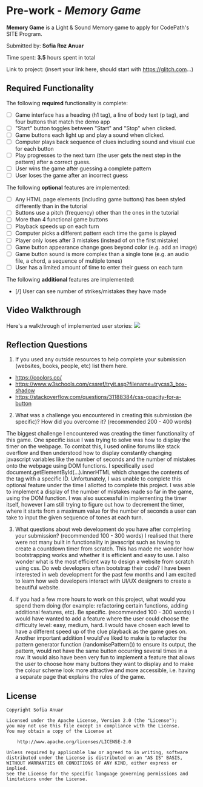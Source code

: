 # Pre-work - *Memory Game*

**Memory Game** is a Light & Sound Memory game to apply for CodePath's SITE Program. 

Submitted by: **Sofia Roz Anuar**

Time spent: **3.5** hours spent in total

Link to project: (insert your link here, should start with https://glitch.com...)

## Required Functionality

The following **required** functionality is complete:

* [ ] Game interface has a heading (h1 tag), a line of body text (p tag), and four buttons that match the demo app
* [ ] "Start" button toggles between "Start" and "Stop" when clicked. 
* [ ] Game buttons each light up and play a sound when clicked. 
* [ ] Computer plays back sequence of clues including sound and visual cue for each button
* [ ] Play progresses to the next turn (the user gets the next step in the pattern) after a correct guess. 
* [ ] User wins the game after guessing a complete pattern
* [ ] User loses the game after an incorrect guess

The following **optional** features are implemented:

* [ ] Any HTML page elements (including game buttons) has been styled differently than in the tutorial
* [ ] Buttons use a pitch (frequency) other than the ones in the tutorial
* [ ] More than 4 functional game buttons
* [ ] Playback speeds up on each turn
* [ ] Computer picks a different pattern each time the game is played
* [ ] Player only loses after 3 mistakes (instead of on the first mistake)
* [ ] Game button appearance change goes beyond color (e.g. add an image)
* [ ] Game button sound is more complex than a single tone (e.g. an audio file, a chord, a sequence of multiple tones)
* [ ] User has a limited amount of time to enter their guess on each turn

The following **additional** features are implemented:

- [/] User can see number of strikes/mistakes they have made

## Video Walkthrough

Here's a walkthrough of implemented user stories:
![]()![](https://i.imgur.com/qRJYSqg.gif)



## Reflection Questions
1. If you used any outside resources to help complete your submission (websites, books, people, etc) list them here. 
- https://coolors.co/
- https://www.w3schools.com/cssref/tryit.asp?filename=trycss3_box-shadow
- https://stackoverflow.com/questions/31188384/css-opacity-for-a-button

2. What was a challenge you encountered in creating this submission (be specific)? How did you overcome it? (recommended 200 - 400 words) 

The biggest challenge I encountered was creating the timer functionality of this game. One specific issue I was trying to solve was how to display the timer on the webpage. To combat this, I used online forums like stack overflow and then understood how to display constantly changing javascript variables like the number of seconds and the number of mistakes onto the webpage using DOM functions. I specifically used document.getElementById(...).innerHTML which changes the contents of the tag with a specific ID. Unfortunately, I was unable to complete this optional feature under the time I allotted to complete this project. I was able to implement a display of the number of mistakes made so far in the game, using the DOM function. I was also successful in implementing the timer itself, however I am still trying to figure out how to decrement the timer, where it starts from a maximum value for the number of seconds a user can take to input the given sequence of tones at each turn.


3. What questions about web development do you have after completing your submission? (recommended 100 - 300 words) 
I realised that there were not many built in functionality in javascript such as having to create a countdown timer from scratch. This has made me wonder how bootstrapping works and whether it is efficient and easy to use. I also wonder what is the most efficient way to design a website from scratch using css. Do web developers often bootstrap their code? I have been interested in web development for the past few months and I am excited to learn how web developers interact with UI/UX designers to create a beautiful website.


4. If you had a few more hours to work on this project, what would you spend them doing (for example: refactoring certain functions, adding additional features, etc). Be specific. (recommended 100 - 300 words) 
I would have wanted to add a feature where the user could choose the difficulty level: easy, medium, hard. I would have chosen each level to have a different speed up of the clue playback as the game goes on. Another important addition I would’ve liked to make is to refactor the pattern generator function (randomisePattern()) to ensure its output, the pattern, would not have the same button occurring several times in a row. It would also have been very fun to implement a feature that allows the user to choose how many buttons they want to display and to make the colour scheme look more attractive and more accessible, i.e. having a separate page that explains the rules of the game.




## License

    Copyright Sofia Anuar

    Licensed under the Apache License, Version 2.0 (the "License");
    you may not use this file except in compliance with the License.
    You may obtain a copy of the License at

        http://www.apache.org/licenses/LICENSE-2.0

    Unless required by applicable law or agreed to in writing, software
    distributed under the License is distributed on an "AS IS" BASIS,
    WITHOUT WARRANTIES OR CONDITIONS OF ANY KIND, either express or implied.
    See the License for the specific language governing permissions and
    limitations under the License.
